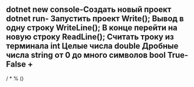 **dotnet new console**-Создать новый проект
**dotnet run**- Запустить проект
**Write();** Вывод в одну строку 
**WriteLine();** В конце перейти на новую строку
**ReadLine();** Считать троку из терминала
**int** Целые числа
**double** Дробные числа
**string** от 0 до много символов
**bool** True-False
+
-
/
*
%
()
